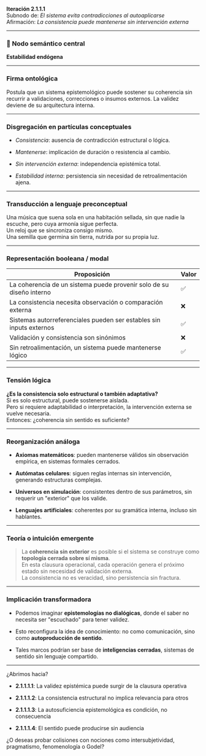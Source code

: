 **Iteración 2.1.1.1**  
Subnodo de: _El sistema evita contradicciones al autoaplicarse_  
Afirmación: _La consistencia puede mantenerse sin intervención externa_

---

### 🧠 Nodo semántico central

**Estabilidad endógena**

---

### Firma ontológica

Postula que un sistema epistemológico puede sostener su coherencia sin recurrir a validaciones, correcciones o insumos externos. La validez deviene de su arquitectura interna.

---

### Disgregación en partículas conceptuales

- _Consistencia_: ausencia de contradicción estructural o lógica.
    
- _Mantenerse_: implicación de duración o resistencia al cambio.
    
- _Sin intervención externa_: independencia epistémica total.
    
- _Estabilidad interna_: persistencia sin necesidad de retroalimentación ajena.
    

---

### Transducción a lenguaje preconceptual

Una música que suena sola en una habitación sellada, sin que nadie la escuche, pero cuya armonía sigue perfecta.  
Un reloj que se sincroniza consigo mismo.  
Una semilla que germina sin tierra, nutrida por su propia luz.

---

### Representación booleana / modal

|Proposición|Valor|
|---|---|
|La coherencia de un sistema puede provenir solo de su diseño interno|✅|
|La consistencia necesita observación o comparación externa|❌|
|Sistemas autorreferenciales pueden ser estables sin inputs externos|✅|
|Validación y consistencia son sinónimos|❌|
|Sin retroalimentación, un sistema puede mantenerse lógico|✅|

---

### Tensión lógica

**¿Es la consistencia solo estructural o también adaptativa?**  
Si es solo estructural, puede sostenerse aislada.  
Pero si requiere adaptabilidad o interpretación, la intervención externa se vuelve necesaria.  
Entonces: ¿coherencia sin sentido es suficiente?

---

### Reorganización análoga

- **Axiomas matemáticos**: pueden mantenerse válidos sin observación empírica, en sistemas formales cerrados.
    
- **Autómatas celulares**: siguen reglas internas sin intervención, generando estructuras complejas.
    
- **Universos en simulación**: consistentes dentro de sus parámetros, sin requerir un "exterior" que los valide.
    
- **Lenguajes artificiales**: coherentes por su gramática interna, incluso sin hablantes.
    

---

### Teoría o intuición emergente

> La **coherencia sin exterior** es posible si el sistema se construye como **topología cerrada sobre sí misma**.  
> En esta clausura operacional, cada operación genera el próximo estado sin necesidad de validación externa.  
> La consistencia no es veracidad, sino persistencia sin fractura.

---

### Implicación transformadora

- Podemos imaginar **epistemologías no dialógicas**, donde el saber no necesita ser "escuchado" para tener validez.
    
- Esto reconfigura la idea de conocimiento: no como comunicación, sino como **autoproducción de sentido**.
    
- Tales marcos podrían ser base de **inteligencias cerradas**, sistemas de sentido sin lenguaje compartido.
    

---

¿Abrimos hacia?

- **2.1.1.1.1**: La validez epistémica puede surgir de la clausura operativa
    
- **2.1.1.1.2**: La consistencia estructural no implica relevancia para otros
    
- **2.1.1.1.3**: La autosuficiencia epistemológica es condición, no consecuencia
    
- **2.1.1.1.4**: El sentido puede producirse sin audiencia
    

¿O deseas probar colisiones con nociones como intersubjetividad, pragmatismo, fenomenología o Godel?